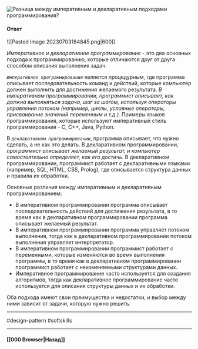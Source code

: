 ![Разница между императивным и декларативным подходами программирования?](https://youtu.be/Sw4BlFLj2dg?t=316)

#### Ответ

![[Pasted image 20230703184845.png|600]]

*Императивное и декларативное программирование* - это два основных подхода к программированию, которые отличаются друг от друга способом описания выполнения задач.

*`Императивное программирование`* является процедурным, где программа описывает последовательность команд и действий, которые компьютер должен выполнить для достижения желаемого результата. 
*В императивном программировании, программист описывает, как должна выполняться задача, шаг за шагом, используя операторы управления потоком (например, циклы, условные операторы, присваивание значений переменным и т.д.)*. Примеры языков программирования, которые используют императивный стиль программирования - C, C++, Java, Python.

В *`декларативном программировании`*, программа описывает, что нужно сделать, а не как это делать. В декларативном программировании, *программист описывает желаемый результат, и компьютер самостоятельно определяет, как его достичь*. В декларативном программировании, программист работает с декларативными языками (например, SQL, HTML, CSS, Prolog), где описывается структура данных и правила их обработки.

Основные различия между императивным и декларативным программированием:
- В императивном программировании программа описывает последовательность действий для достижения результата, в то время как в декларативном программировании программа описывает желаемый результат.
- В императивном программировании программа управляет потоком выполнения, тогда как в декларативном программировании потоком выполнения управляет интерпретатор.
- В императивном программировании программист работает с переменными, которые изменяются во время выполнения программы, в то время как в декларативном программировании программист работает с неизменяемыми структурами данных.
- Императивное программирование часто используется для создания алгоритмов, тогда как декларативное программирование часто используется для описания структуры данных и их обработки.

Оба подхода имеют свои преимущества и недостатки, и выбор между ними зависит от задачи, которую нужно решить.

___
#design-pattern #softskills 

___

#### [[000 Browser|Назад]]